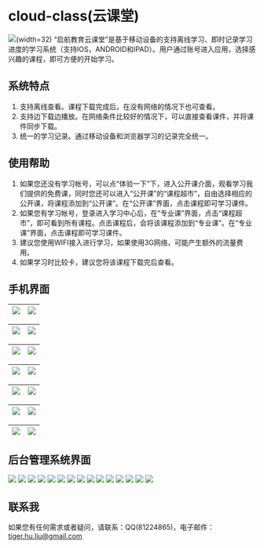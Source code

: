 # cloud-class(云课堂)
![](doc/icon-1.png)(width=32)
“启航教育云课堂”是基于移动设备的支持离线学习、即时记录学习进度的学习系统（支持IOS，ANDROID和IPAD）。用户通过账号进入应用，选择感兴趣的课程，即可方便的开始学习。

## 系统特点
1. 支持离线查看。课程下载完成后，在没有网络的情况下也可查看。
2. 支持边下载边播放。在网络条件比较好的情况下，可以直接查看课件，并将课件同步下载。
3. 统一的学习记录。通过移动设备和浏览器学习的记录完全统一。

## 使用帮助
1. 如果您还没有学习帐号，可以点“体验一下”下，进入公开课介面，观看学习我们提供的免费课，同时您还可以进入“公开课”的“课程超市”，自由选择相应的公开课，将课程添加到“公开课”。在“公开课”界面，点击课程即可学习课件。
2. 如果您有学习帐号，登录进入学习中心后，在“专业课”界面，点击“课程超市”，即可看到所有课程。点击课程后，会将该课程添加到“专业课”。在“专业课”界面，点击课程即可学习课件。
3. 建议您使用WIFI接入进行学习，如果使用3G网络，可能产生额外的流量费用。
4. 如果学习时比较卡，建议您将该课程下载完后查看。

## 手机界面
![](doc/screenshots/ios-phone/1.jpg) | ![](doc/screenshots/ios-phone/2.jpg)
---|---

![](doc/screenshots/ios-phone/3.jpg) | ![](doc/screenshots/ios-phone/4.jpg)
---|---

![](doc/screenshots/ios-phone/5.jpg) | ![](doc/screenshots/ios-phone/6.jpg)
---|---

![](doc/screenshots/ios-phone/7.jpg) | ![](doc/screenshots/ios-phone/8.jpg)
---|---

![](doc/screenshots/ios-phone/9.jpg) | ![](doc/screenshots/ios-phone/10.jpg)
---|---

![](doc/screenshots/ios-phone/11.jpg) | ![](doc/screenshots/ios-phone/12.jpg)
---|---

![](doc/screenshots/ios-phone/13.jpg) | ![](doc/screenshots/ios-phone/14.jpg)
---|---

## 后台管理系统界面
![](doc/screenshots/web-admin/1.jpg)
![](doc/screenshots/web-admin/2.jpg)
![](doc/screenshots/web-admin/3.jpg)
![](doc/screenshots/web-admin/4.jpg)
![](doc/screenshots/web-admin/5.jpg)
![](doc/screenshots/web-admin/6.jpg)
![](doc/screenshots/web-admin/7.jpg)
![](doc/screenshots/web-admin/8.jpg)
![](doc/screenshots/web-admin/9.jpg)
![](doc/screenshots/web-admin/10.jpg)
![](doc/screenshots/web-admin/11.jpg)
![](doc/screenshots/web-admin/12.jpg)
![](doc/screenshots/web-admin/13.jpg)
![](doc/screenshots/web-admin/14.jpg)
![](doc/screenshots/web-admin/15.jpg)

## 联系我
如果您有任何需求或者疑问，请联系：QQ(81224865)，电子邮件：tiger.hu.liu@gmail.com
